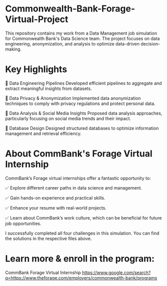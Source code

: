 # Commonwealth-Bank-Forage-Virtual-Project

This repository contains my work from a Data Management job simulation for Commonwealth Bank's Data Science team. The project focuses on data engineering, anonymization, and analysis to optimize data-driven decision-making.

# Key Highlights
🔹 Data Engineering Pipelines
Developed efficient pipelines to aggregate and extract meaningful insights from datasets.

🔹 Data Privacy & Anonymization
Implemented data anonymization techniques to comply with privacy regulations and protect personal data.

🔹 Data Analysis & Social Media Insights
Proposed data analysis approaches, particularly focusing on social media trends and their impact.

🔹 Database Design
Designed structured databases to optimize information management and retrieval efficiency.

# About CommBank's Forage Virtual Internship
CommBank’s Forage virtual internships offer a fantastic opportunity to:

✅ Explore different career paths in data science and management.

✅ Gain hands-on experience and practical skills.

✅ Enhance your resume with real-world projects.

✅ Learn about CommBank’s work culture, which can be beneficial for future job opportunities.

I successfully completed all four challenges in this simulation. You can find the solutions in the respective files above.

# Learn more & enroll in the program:

CommBank Forage Virtual Internship 
https://www.google.com/search?q=https://www.theforage.com/employers/commonwealth-bank/programs

